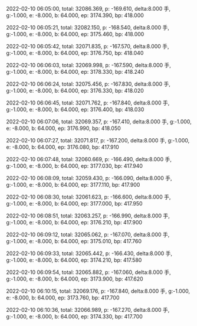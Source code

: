 2022-02-10 06:05:00, total: 32086.369, p: -169.610, delta:8.000 手, g:-1.000, e: -8.000, b: 64.000, ep: 3174.390, bp: 418.000

2022-02-10 06:05:21, total: 32082.150, p: -168.540, delta:8.000 手, g:-1.000, e: -8.000, b: 64.000, ep: 3175.460, bp: 418.000

2022-02-10 06:05:42, total: 32071.835, p: -167.570, delta:8.000 手, g:-1.000, e: -8.000, b: 64.000, ep: 3176.750, bp: 418.040

2022-02-10 06:06:03, total: 32069.998, p: -167.590, delta:8.000 手, g:-1.000, e: -8.000, b: 64.000, ep: 3178.330, bp: 418.240

2022-02-10 06:06:24, total: 32075.456, p: -167.830, delta:8.000 手, g:-1.000, e: -8.000, b: 64.000, ep: 3176.330, bp: 418.020

2022-02-10 06:06:45, total: 32071.762, p: -167.840, delta:8.000 手, g:-1.000, e: -8.000, b: 64.000, ep: 3176.400, bp: 418.030

2022-02-10 06:07:06, total: 32069.357, p: -167.410, delta:8.000 手, g:-1.000, e: -8.000, b: 64.000, ep: 3176.990, bp: 418.050

2022-02-10 06:07:27, total: 32071.817, p: -167.200, delta:8.000 手, g:-1.000, e: -8.000, b: 64.000, ep: 3176.080, bp: 417.910

2022-02-10 06:07:48, total: 32060.669, p: -166.490, delta:8.000 手, g:-1.000, e: -8.000, b: 64.000, ep: 3177.030, bp: 417.940

2022-02-10 06:08:09, total: 32059.430, p: -166.090, delta:8.000 手, g:-1.000, e: -8.000, b: 64.000, ep: 3177.110, bp: 417.900

2022-02-10 06:08:30, total: 32061.623, p: -166.600, delta:8.000 手, g:-1.000, e: -8.000, b: 64.000, ep: 3177.000, bp: 417.950

2022-02-10 06:08:51, total: 32063.257, p: -166.990, delta:8.000 手, g:-1.000, e: -8.000, b: 64.000, ep: 3176.210, bp: 417.900

2022-02-10 06:09:12, total: 32065.062, p: -167.070, delta:8.000 手, g:-1.000, e: -8.000, b: 64.000, ep: 3175.010, bp: 417.760

2022-02-10 06:09:33, total: 32065.442, p: -166.430, delta:8.000 手, g:-1.000, e: -8.000, b: 64.000, ep: 3174.210, bp: 417.580

2022-02-10 06:09:54, total: 32065.882, p: -167.060, delta:8.000 手, g:-1.000, e: -8.000, b: 64.000, ep: 3173.900, bp: 417.620

2022-02-10 06:10:15, total: 32069.176, p: -167.840, delta:8.000 手, g:-1.000, e: -8.000, b: 64.000, ep: 3173.760, bp: 417.700

2022-02-10 06:10:36, total: 32066.989, p: -167.270, delta:8.000 手, g:-1.000, e: -8.000, b: 64.000, ep: 3174.330, bp: 417.700